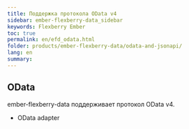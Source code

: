 ```yaml
---
title: Поддержка протокола OData v4
sidebar: ember-flexberry-data_sidebar
keywords: Flexberry Ember
toc: true
permalink: en/efd_odata.html
folder: products/ember-flexberry-data/odata-and-jsonapi/
lang: en
summary: 
---
```


## OData

ember-flexberry-data поддерживает протокол OData v4.

* OData adapter